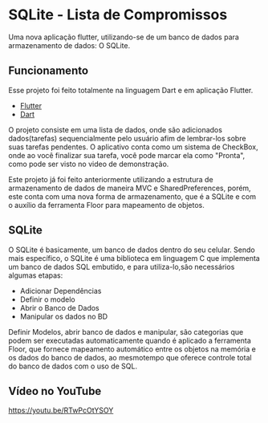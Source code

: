 # SQLite - Lista de Compromissos

Uma nova aplicação flutter, utilizando-se de um banco de dados para armazenamento de dados: O SQLite.

## Funcionamento

Esse projeto foi feito totalmente na linguagem Dart e em aplicação Flutter.

- [Flutter](https://flutter.dev/docs/get-started/codelab)
- [Dart](https://dart.dev/)

O projeto consiste em uma lista de dados, onde são adicionados dados(tarefas) sequencialmente pelo usuário afim de lembrar-los sobre suas tarefas pendentes. O aplicativo conta como um sistema de CheckBox, onde ao você finalizar sua tarefa, você pode marcar ela como "Pronta", como pode ser visto no video de demonstração.

Este projeto já foi feito anteriormente utilizando a estrutura de armazenamento de dados de maneira MVC e SharedPreferences, porém, este conta com uma nova forma de armazenamento, que é a SQLite e com o auxílio da ferramenta Floor para mapeamento de objetos.

## SQLite

O SQLite é basicamente, um banco de dados dentro do seu celular. Sendo mais específico, o SQLite é uma biblioteca em linguagem C que implementa um banco de dados SQL embutido, e para utiliza-lo,são necessários algumas etapas:

- Adicionar Dependências
- Definir o modelo
- Abrir o Banco de Dados
- Manipular os dados no BD

Definir Modelos, abrir banco de dados e manipular, são categorias que podem ser executadas automaticamente quando é aplicado a ferramenta Floor, que fornece mapeamento automático entre os objetos na memória e os dados do banco de dados, ao mesmotempo que oferece controle total do banco de dados com o uso de SQL.

## Vídeo no YouTube

https://youtu.be/RTwPcOtYSOY
